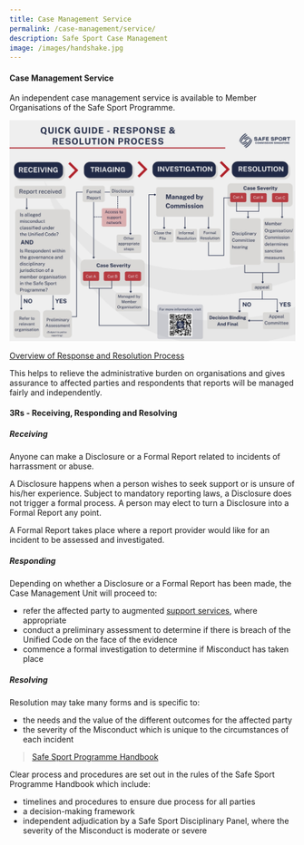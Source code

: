 ```yaml
---
title: Case Management Service
permalink: /case-management/service/
description: Safe Sport Case Management
image: /images/handshake.jpg
---
```

#### **Case Management Service**

An independent case management service is available to Member Organisations of the Safe Sport Programme.

![](/images/QuickGuideResponseandResolution.png)


[Overview of Response and Resolution Process](/files/Response%20and%20Resolution%20Process%20Final25Oct.pdf)


This helps to relieve the administrative burden on organisations and gives assurance to affected parties and respondents that reports will be managed fairly and independently.






#### **3Rs -  Receiving, Responding and Resolving**



##### **Receiving**
Anyone can make a Disclosure or a Formal Report related to incidents of harrassment or abuse.

A Disclosure happens when a person wishes to seek support or is unsure of his/her experience. Subject to mandatory reporting laws, a Disclosure does not trigger a formal process. A person may elect to turn a Disclosure into a Formal Report any point. 

A Formal Report takes place where a report provider would like for an incident to be assessed and investigated.


##### **Responding**

Depending on whether a Disclosure or a Formal Report has been made, the Case Management Unit will proceed to:
* refer the affected party to  augmented [support services](https://www.safesport.sg/case-management/support-network), where appropriate
* conduct a preliminary assessment to determine if there is breach of the Unified Code on the face of the evidence
* commence a formal investigation to determine if Misconduct has taken place


##### **Resolving**

Resolution may take many forms and is specific to:
* the needs and the value of the different outcomes for the affected party
* the severity of the Misconduct which is unique to the circumstances of each incident  


> [Safe Sport Programme Handbook](/files/Safe%20Sport%20Programme%20Handbook%20101.pdf) 

Clear process and procedures are set out in the rules of the Safe Sport Programme Handbook which include:
* timelines and procedures to ensure due process for all parties
* a decision-making framework
* independent adjudication by a Safe Sport Disciplinary Panel, where the severity of the Misconduct is moderate or severe